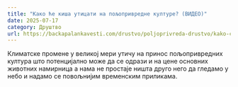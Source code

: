 ```yaml
---
title: "Како ће киша утицати на пољопривредне културе? (ВИДЕО)"
date: 2025-07-17
category: Друштво
url: https://backapalankavesti.com/drustvo/poljoprivreda-drustvo/kako-ce-kisa-uticati-na-poljoprivredne-kulture-video/
---
```


Климатске промене у великој мери утичу на принос пољопривредних култура што потенцијално може да се одрази и на цене основних животних намирница а нама не простаје ништа друго него да гледамо у небо и надамо се повољнијим временским приликама.
